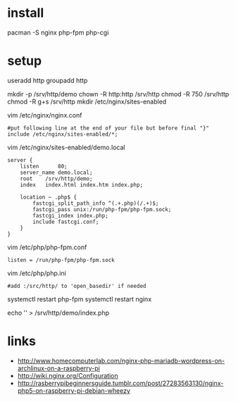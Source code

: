 # install

pacman -S nginx php-fpm php-cgi

# setup

useradd http
groupadd http

mkdir -p /srv/http/demo
chown -R http:http /srv/http
chmod -R 750 /srv/http
chmod -R g+s /srv/http
mkdir /etc/nginx/sites-enabled

vim /etc/nginx/nginx.conf

    #put following line at the end of your file but before final "}"
    include /etc/nginx/sites-enabled/*;

vim /etc/nginx/sites-enabled/demo.local

    server {
        listen      80;
        server_name demo.local;
        root    /srv/http/demo;
        index   index.html index.htm index.php;

        location ~ .php$ {
            fastcgi_split_path_info ^(.+.php)(/.+)$;
            fastcgi_pass unix:/run/php-fpm/php-fpm.sock;
            fastcgi_index index.php;
            include fastcgi.conf;
        }
    }

vim /etc/php/php-fpm.conf

    listen = /run/php-fpm/php-fpm.sock

vim /etc/php/php.ini

    #add :/src/http/ to 'open_basedir' if needed

systemctl restart php-fpm
systemctl restart nginx

echo '<?php phpinfo(); ?>' > /srv/http/demo/index.php

# links

* http://www.homecomputerlab.com/nginx-php-mariadb-wordpress-on-archlinux-on-a-raspberry-pi
* http://wiki.nginx.org/Configuration
* http://rasberrypibeginnersguide.tumblr.com/post/27283563130/nginx-php5-on-raspberry-pi-debian-wheezy
